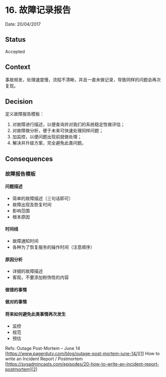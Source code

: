 # 16. 故障记录报告

Date: 20/04/2017

## Status

Accepted

## Context

事故频发，处理速度慢，流程不清晰，并且一直未做记录，导致同样的问题会再次复现。

## Decision

定义故障报告模板：

1. 对故障进行描述，以便查询并对我们的系统稳定性做评估；
2. 对故障做分析，便于未来可快速处理同样问题；
3. 加监控，以便问题出现前就做处理；
4. 解决并升级方案，完全避免此类问题。

## Consequences

### 故障报告模板

#### 问题描述

* 简单的故障描述（三句话即可）
* 故障出现及恢复时间
* 影响范围
* 根本原因

#### 时间线

 * 故障通知时间
* 各种为了恢复服务的操作时间（注意顺序）

#### 原因分析

* 详细的故障描述
* 客观，不要添加粉饰性的内容

#### 做错的事情

#### 做对的事情

#### 将来如何避免此类事情再次发生

* 监控
* 规范
* 预估

Refs:
Outage Post-Mortem – June 14 [https://www.pagerduty.com/blog/outage-post-mortem-june-14/][1]
How to write an Incident Report / Postmortem [https://sysadmincasts.com/episodes/20-how-to-write-an-incident-report-postmortem][2]

[1]:	https://www.pagerduty.com/blog/outage-post-mortem-june-14/
[2]:	https://sysadmincasts.com/episodes/20-how-to-write-an-incident-report-postmortem
